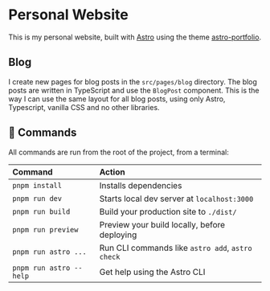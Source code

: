 # Personal Website

This is my personal website, built with [Astro](https://astro.build) using the theme
[astro-portfolio](https://github.com/withastro/astro/tree/main/examples/portfolio).

## Blog

I create new pages for blog posts in the `src/pages/blog` directory.
The blog posts are written in TypeScript and use the `BlogPost` component.
This is the way I can use the same layout for all blog posts, using only Astro, Typescript,
vanilla CSS and no other libraries.

## 🧞 Commands

All commands are run from the root of the project, from a terminal:

| Command                | Action                                           |
| :--------------------- | :----------------------------------------------- |
| `pnpm install`          | Installs dependencies                            |
| `pnpm run dev`          | Starts local dev server at `localhost:3000`      |
| `pnpm run build`        | Build your production site to `./dist/`          |
| `pnpm run preview`      | Preview your build locally, before deploying     |
| `pnpm run astro ...`    | Run CLI commands like `astro add`, `astro check` |
| `pnpm run astro --help` | Get help using the Astro CLI                     |
